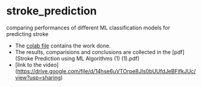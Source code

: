 # stroke_prediction
comparing performances of different ML classification models for predicting stroke
* The [colab file](prml_project.ipynb) contains the work done.
* The results, comparisions and conclusions are collected in the [pdf](Stroke Prediction using ML Algorithms (1) (1).pdf)
* [link to the video] (https://drive.google.com/file/d/14hse6uVTOrpe8Jls0bUUfdJeBFifkJUc/view?usp=sharing)
